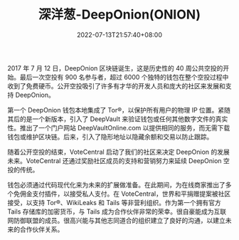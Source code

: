 ﻿---
weight: 
title: "深洋葱-DeepOnion(ONION)"
description: "深洋葱（DeepOnion）是一种匿名的、通过大量TOR网络传输的、100%不可追踪的加密货币"
date: 2022-07-13T21:57:40+08:00
lastmod: 2022-07-13T16:45:40+08:00
draft: false
authors: ["浮尘"]
featuredImage: "shenyangcong-deeponiononion.webp"
link: "https://deeponion.org/"
tags: ["数字代币","深洋葱-DeepOnion(ONION)"]
categories: ["navigation"]
navigation: ["数字代币"]
lightgallery: true
toc: true
pinned: false
recommend: false
recommend1: false
---
2017 年 7 月 12 日，DeepOnion 区块链诞生，这是历史性的 40 周公共空投的开始。最后一次空投有 900 名参与者，超过 6000 个独特的钱包在整个空投过程中收到了免费硬币。公开空投吸引了许多有才华的开发人员和庞大的社区来发展和支持 DeepOnion。

第一个 DeepOnion 钱包本地集成了 Tor®，以保护所有用户的物理 IP 位置。紧随其后的是一个新版本，引入了 DeepVault 来验证钱包或任何其他数字文件的真实性。推出了一个门户网站 DeepVaultOnline.com 以提供相同的服务，而无需下载钱包或维护区块链。后来，引入了隐形地址以隐藏余额和交易以防止跟踪。

随着公开空投的结束，VoteCentral 启动了我们的社区来决定 DeepOnion 的发展未来。VoteCentral 还通过奖励社区成员的支持和营销努力来延续 DeepOnion 空投的传统。

钱包必须通过代码现代化来为未来的扩展做准备。在此期间，为在线商家推出了多个免佣金支付插件，以接受私人支付。在 VoteCentral，世界和平捐赠提案被社区接受，以支持 Tor®、WikiLeaks 和 Tails 等非营利组织。作为第一个拥有官方 Tails 存储库的加密货币，与 Tails 成为合作伙伴非常的荣幸。很自豪能成为互联网防御联盟的成员。很高兴能与其他志同道合的组织建立了良好的沟通，以建立未来的合作伙伴关系。